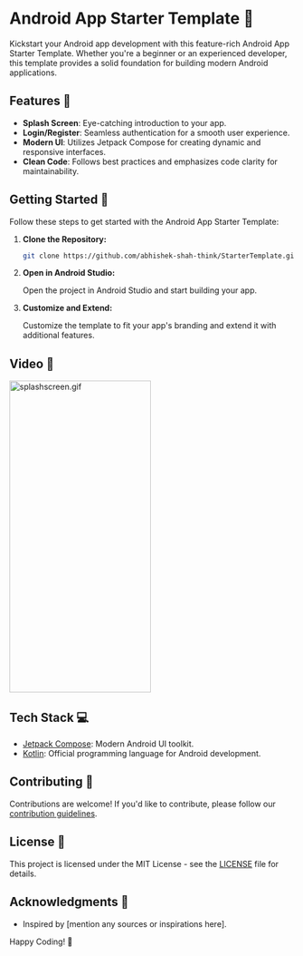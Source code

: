 # Android App Starter Template 🚀

Kickstart your Android app development with this feature-rich Android App Starter Template. Whether
you're a beginner or an experienced developer, this template provides a solid foundation for
building modern Android applications.

## Features 🌟

- **Splash Screen**: Eye-catching introduction to your app.
- **Login/Register**: Seamless authentication for a smooth user experience.
- **Modern UI**: Utilizes Jetpack Compose for creating dynamic and responsive interfaces.
- **Clean Code**: Follows best practices and emphasizes code clarity for maintainability.

## Getting Started 🚀

Follow these steps to get started with the Android App Starter Template:

1. **Clone the Repository:**

    ```bash
    git clone https://github.com/abhishek-shah-think/StarterTemplate.git
    ```

2. **Open in Android Studio:**

   Open the project in Android Studio and start building your app.

3. **Customize and Extend:**

   Customize the template to fit your app's branding and extend it with additional features.

## Video 📱

<img alt="splashscreen.gif" height="550" src="app%2Fsrc%2Fmain%2Fres%2Fdrawable%2Fsplashscreen.gif" width="250"/>

## Tech Stack 💻

- [Jetpack Compose](https://developer.android.com/jetpack/compose): Modern Android UI toolkit.
- [Kotlin](https://kotlinlang.org/): Official programming language for Android development.

## Contributing 🤝

Contributions are welcome! If you'd like to contribute, please follow
our [contribution guidelines](CONTRIBUTING.md).

## License 📄

This project is licensed under the MIT License - see the [LICENSE](LICENSE) file for details.

## Acknowledgments 🙏

- Inspired by [mention any sources or inspirations here].

Happy Coding! 🚀
